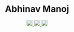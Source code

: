 <h1 align="center">Abhinav Manoj</h1>
<div align="center">
    <a href="https://www.linkedin.com/in/abhinav-km/">
        <img src="https://cdn.icon-icons.com/icons2/602/PNG/512/LinkedIn_icon-icons.com_55877.png" style="width:20px; height: auto"/>
    </a>
    <a href="https://www.instagram.com/__abhinavmanoj/">
        <img src="https://cdn.iconscout.com/icon/free/png-512/instagram-201-599421.png" style="width:20px; height: auto"/>
    </a>
    <a href="https://twitter.com/itsabhinavmanoj">
        <img src="https://www.freepngimg.com/download/logo/62770-logo-twitter-computer-icons-png-free-photo.png" style="width:20px; height: auto;"/>
    </a>
</div>